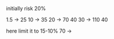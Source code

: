 
initially risk 20%

1.5 -> 25
10 -> 35
20 -> 70     40
30 -> 110   40

here limit it to 15-10%
70 -> 